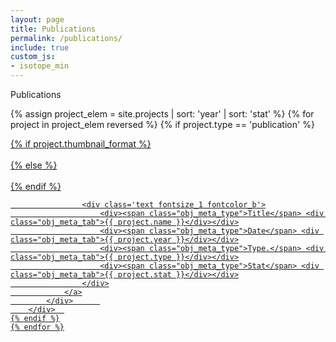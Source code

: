 ```yaml
---
layout: page
title: Publications
permalink: /publications/
include: true
custom_js:
- isotope_min
---
```


<style>
.ind{
	display: none;
}
.present_div{
}
</style>



<div class="present_div fontsize_3">Publications</div>
<div class="grid grid_present">
<div class="grid-sizer"></div>

 {% assign project_elem = site.projects | sort: 'year'  | sort: 'stat' %}
	{% for project in project_elem reversed %}
	{% if project.type == 'publication' %}
		<div class="grid-item short {{ project.year }} {{ project.type }} {% if project.featured %}featured{% endif %}">
			<div class="elem_inner">
				<a href="{{ site.baseurl }}{{ project.url }}">
					{% if project.thumbnail_format %}
						<div class="image cover" style="background-image:url('{{ site.baseurl }}/assets/projects/{{ project.slug }}.{{ project.thumbnail_format }}')"></div>	
					{% else %}
						<div class="image cover" style="background-image:url('{{ site.baseurl }}/assets/projects/{{ project.slug }}.jpg')"></div>	
					{% endif %}
									
					<div class='text fontsize_1 fontcolor_b'>
						<div><span class="obj_meta_type">Title</span> <div class="obj_meta_tab">{{ project.name }}</div></div>
						<div><span class="obj_meta_type">Date</span> <div class="obj_meta_tab">{{ project.year }}</div></div>
						<div><span class="obj_meta_type">Type.</span> <div class="obj_meta_tab">{{ project.type }}</div></div>
						<div><span class="obj_meta_type">Stat</span> <div class="obj_meta_tab">{{ project.stat }}</div></div>
					</div>
				</a>
			</div>		
		</div>	
	{% endif %}
	{% endfor %}


</div>

